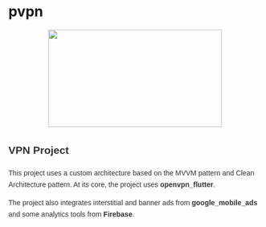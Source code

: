 # pvpn


<div align="center">
  <img height="194" width="346" src="https://github.com/ArtyseevWork/ArtyseevWork/blob/main/assets/animation/vpn.gif"  />
</div>

<div style="font-family: Arial, sans-serif; line-height: 1.6; color: #333;">
  <h2>VPN Project</h2>
  <p>This project uses a custom architecture based on the MVVM pattern and Clean Architecture pattern. At its core, the project uses <strong>openvpn_flutter</strong>.</p>
  <p>The project also integrates interstitial and banner ads from <strong>google_mobile_ads</strong> and some analytics tools from <strong>Firebase</strong>.</p>
</div>





